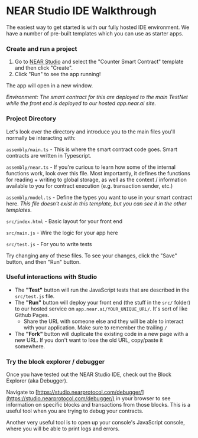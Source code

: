 # NEAR Studio IDE Walkthrough

The easiest way to get started is with our fully hosted IDE environment. We have a number of pre-built templates which you can use as starter apps.

### Create and run a project

1. Go to [NEAR Studio](https://studio.nearprotocol.com) and select the "Counter Smart Contract" template and then click "Create".
2. Click "Run" to see the app running!

The app will open in a new window.

_Environment: The smart contract for this are deployed to the main TestNet while the front end is deployed to our hosted app.near.ai site._

### **Project Directory**

Let's look over the directory and introduce you to the main files you'll normally be interacting with:

`assembly/main.ts` - This is where the smart contract code goes. Smart contracts are written in Typescript.

`assembly/near.ts` - If you're curious to learn how some of the internal functions work, look over this file. Most importantly, it defines the functions for reading + writing to global storage, as well as the context / information available to you for contract execution \(e.g. transaction sender, etc.\)

`assembly/model.ts` - Define the types you want to use in your smart contract here. _This file doesn't exist in this template, but you can see it in the other templates._

`src/index.html` - Basic layout for your front end

`src/main.js` - Wire the logic for your app here

`src/test.js` - For you to write tests

Try changing any of these files. To see your changes, click the "Save" button, and then "Run" button.

### **Useful interactions with Studio**

* The **"Test"** button will run the JavaScript tests that are described in the `src/test.js` file.
* The **"Run"** button will deploy your front end \(the stuff in the `src/` folder\) to our hosted service on `app.near.ai/YOUR_UNIQUE_URL/`.  It's sort of like Github Pages.
  * Share the URL with someone else and they will be able to interact with your application. Make sure to remember the trailing `/`
* The **"Fork"** button will duplicate the existing code in a new page with a new URL. If you don't want to lose the old URL, copy/paste it somewhere.

### Try the block explorer / debugger

Once you have tested out the NEAR Studio IDE, check out the Block Explorer \(aka Debugger\).

Navigate to [https://studio.nearprotocol.com/debugger/](https://studio.nearprotocol.com/debugger/) in your browser to see information on specific blocks and transactions from those blocks. This is a useful tool when you are trying to debug your contracts.

Another very useful tool is to open up your console's JavaScript console, where you will be able to print logs and errors.

